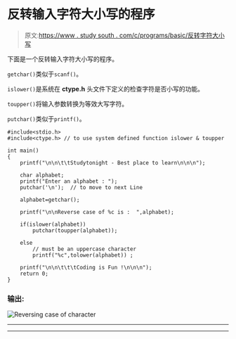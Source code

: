 # 反转输入字符大小写的程序

> 原文:[https://www . study south . com/c/programs/basic/反转字符大小写](https://www.studytonight.com/c/programs/basic/reversing-case-of-character)

下面是一个反转输入字符大小写的程序。

`getchar()`类似于`scanf()`。

`islower()`是系统在 **ctype.h** 头文件下定义的检查字符是否小写的功能。

`toupper()`将输入参数转换为等效大写字符。

`putchar()`类似于`printf()`。

```
#include<stdio.h>
#include<ctype.h> // to use system defined function islower & toupper

int main()
{
    printf("\n\n\t\tStudytonight - Best place to learn\n\n\n");

    char alphabet;
    printf("Enter an alphabet : ");
    putchar('\n');  // to move to next Line

    alphabet=getchar();

    printf("\n\nReverse case of %c is :  ",alphabet);

    if(islower(alphabet))
        putchar(toupper(alphabet));

    else 
        // must be an uppercase character
        printf("%c",tolower(alphabet)) ;

    printf("\n\n\t\t\tCoding is Fun !\n\n\n");
    return 0;
}
```

### 输出:

![Reversing case of character](../Images/84503d173fb8f98037a30548d1c9c5e2.png)

* * *

* * *